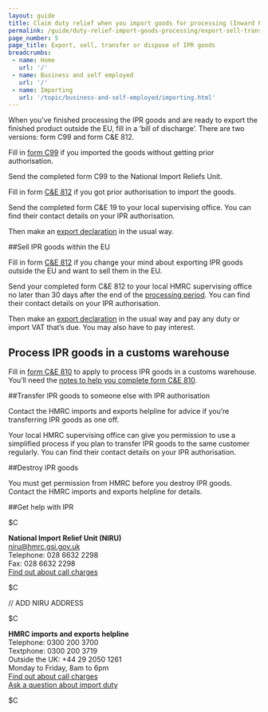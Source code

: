 ```yaml
---
layout: guide
title: Claim duty relief when you import goods for processing (Inward Processing Relief)
permalink: /guide/duty-relief-import-goods-processing/export-sell-transfer-dispose-ipr-goods.html
page_number: 5
page_title: Export, sell, transfer or dispose of IPR goods
breadcrumbs:
 - name: Home
   url: '/'
 - name: Business and self employed
   url: '/'
 - name: Importing
   url: '/topic/business-and-self-employed/importing.html'   
---
```


When you’ve finished processing the IPR goods and are ready to export the finished product outside the EU, fill in a ‘bill of discharge’. There are two versions: form C99 and form C&E 812.

Fill in [form C99](https://public-online.hmrc.gov.uk/lc/content/xfaforms/profiles/forms.html?contentRoot=repository:///Applications/Customs_A/1.0/C99&template=C99.xdp) if you imported the goods without getting prior authorisation.

Send the completed form C99 to the National Import Reliefs Unit.

Fill in form [C&E 812](https://public-online.hmrc.gov.uk/lc/content/xfaforms/profiles/forms.html?contentRoot=repository:///Applications/Customs_A/1.0/CandE812&template=CandE812.xdp) if you got prior authorisation to import the goods. 

Send the completed form C&E 19 to your local supervising office. You can find their contact details on your IPR authorisation.

Then make an [export declaration](/guide/declare-exporting-goods-from-eu/overview.html) in the usual way.

##Sell IPR goods within the EU

Fill in form [C&E 812](https://public-online.hmrc.gov.uk/lc/content/xfaforms/profiles/forms.html?contentRoot=repository:///Applications/Customs_A/1.0/CandE812&template=CandE812.xdp) if you change your mind about exporting IPR goods outside the EU and want to sell them in the EU.

Send your completed form C&E 812 to your local HMRC supervising office no later than 30 days after the end of the [processing period](/guide/duty-relief-import-goods-processing/processing-ipr-goods.html). You can find their contact details on your IPR authorisation.

Then make an [export declaration](/guide/declare-exporting-goods-from-eu/overview.html) in the usual way and pay any duty or import VAT that’s due. You may also have to pay interest.

## Process IPR goods in a customs warehouse

Fill in [form C&E 810](/government/uploads/system/uploads/attachment_data/file/400933/ce810.pdf) to apply to process IPR goods in a customs warehouse. You’ll need the [notes to help you complete form C&E 810](/government/uploads/system/uploads/attachment_data/file/381441/ce810-notes.pdf).

##Transfer IPR goods to someone else with IPR authorisation

Contact the HMRC imports and exports helpline for advice if you’re transferring IPR goods as one off.

Your local HMRC supervising office can give you permission to use a simplified process if you plan to transfer IPR goods to the same customer regularly. You can find their contact details on your IPR authorisation.

##Destroy IPR goods

You must get permission from HMRC before you destroy IPR goods. Contact the HMRC imports and exports helpline for details.

##Get help with IPR

$C 

**National Import Relief Unit (NIRU)**    
<niru@hmrc.gsi.gov.uk>   
Telephone: 028 6632 2298   
Fax: 028 6632 2298    
[Find out about call charges](/call-charges)  

$C  

// ADD NIRU ADDRESS



$C

**HMRC imports and exports helpline**   
Telephone: 0300 200 3700  
Textphone: 0300 200 3719   
Outside the UK: +44 29 2050 1261  
Monday to Friday, 8am to 6pm     
[Find out about call charges](/call-charges)     
[Ask a question about import duty](https://online.hmrc.gov.uk/shortforms/form/CITEX_CGEF?dept-name=&sub-dept-name=&location=43&origin=http://www.hmrc.gov.uk)   

$C  


